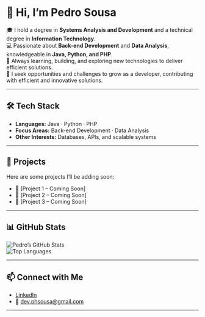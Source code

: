 # 👋 Hi, I’m Pedro Sousa  

🎓 I hold a degree in **Systems Analysis and Development** and a technical degree in **Information Technology**.  
💻 Passionate about **Back-end Development** and **Data Analysis**, knowledgeable in **Java, Python, and PHP**.  
🚀 Always learning, building, and exploring new technologies to deliver efficient solutions.  
🌱 I seek opportunities and challenges to grow as a developer, contributing with efficient and innovative solutions.

---

## 🛠️ Tech Stack  
- **Languages:** Java · Python · PHP  
- **Focus Areas:** Back-end Development · Data Analysis  
- **Other Interests:** Databases, APIs, and scalable systems  

---

## 📂 Projects  
Here are some projects I’ll be adding soon:  
- 🔹 [Project 1 – Coming Soon]  
- 🔹 [Project 2 – Coming Soon]  
- 🔹 [Project 3 – Coming Soon]  

---

## 📊 GitHub Stats  
![Pedro’s GitHub Stats](https://github-readme-stats.vercel.app/api?username=Pahudo&show_icons=true&theme=default)  
![Top Languages](https://github-readme-stats.vercel.app/api/top-langs/?username=Pahudo&layout=compact&theme=default)  

---

## 📫 Connect with Me  
- [LinkedIn](https://www.linkedin.com/in/pedro-sousa-400ba81b5/)  
- 📧 dev.phsousa@gmail.com  

---
